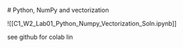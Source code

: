 # Python, NumPy and vectorization

![[C1_W2_Lab01_Python_Numpy_Vectorization_Soln.ipynb]]

see github for colab lin

